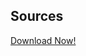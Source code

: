 <section class="no-padding" id="#sources">
         <aside class="bg-dark">
      <div class="container text-center">
          <div class="call-to-action">
              <h2>Sources</h2>
              <a href="#" class="btn btn-default btn-xl wow tada">Download Now!</a>
          </div>
      </div>
  </aside>

</section>

